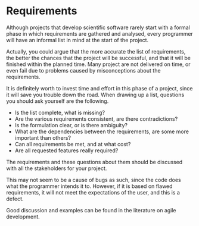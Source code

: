 # Requirements

Although projects that develop scientific software rarely start with a formal phase in which requirements are gathered and analysed, every programmer will have an informal list in mind at the start of the project.

Actually, you could argue that the more accurate the list of requirements, the better the chances that the project will be successful, and that it will be finished within the planned time.  Many project are not delivered on time, or even fail due to problems caused by misconceptions about the requirements.

It is definitely worth to invest time and effort in this phase of a project, since it will save you trouble down the road.  When drawing up a list, questions you should ask yourself are the following.

  * Is the list complete, what is missing?
  * Are the various requirements consistent, are there contradictions?
  * Is the formulation clear, or is there ambiguity?
  * What are the dependencies between the requirements, are some more important than others?
  * Can all requirements be met, and at what cost?
  * Are all requested features really required?

The requirements and these questions about them should be discussed with all the stakeholders for your project.

This may not seem to be a cause of bugs as such, since the code does what the programmer intends it to.  However, if it is based on flawed requirements, it will not meet the expectations of the user, and this is a defect.

Good discussion and examples can be found in the literature on agile development.
